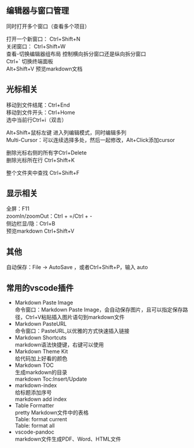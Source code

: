 ## 编辑器与窗口管理

同时打开多个窗口（查看多个项目）

打开一个新窗口： Ctrl+Shift+N  
关闭窗口： Ctrl+Shift+W  
查看-切换编辑器组布局 控制横向拆分窗口还是纵向拆分窗口  
Ctrl+` 切换终端面板  
Alt+Shift+V 预览markdown文档  

## 光标相关
移动到文件结尾：Ctrl+End  
移动到文件开头：Ctrl+Home  
选中当前行Ctrl+i（双击）  

Alt+Shift+鼠标左键 进入列编辑模式，同时编辑多列  
Multi-Cursor：可以连续选择多处，然后一起修改，Alt+Click添加cursor  

删除光标右侧的所有字Ctrl+Delete  
删除光标所在行 Ctrl+Shift+K  

整个文件夹中查找 Ctrl+Shift+F  

## 显示相关

全屏：F11  
zoomIn/zoomOut：Ctrl + =/Ctrl + -  
侧边栏显/隐：Ctrl+B  
预览markdown Ctrl+Shift+V  

## 其他

自动保存：File -> AutoSave ，或者Ctrl+Shift+P，输入 auto

## 常用的vscode插件
* Markdown Paste Image  
    命令窗口：Markdown Paste Image，会自动保存图片，且可以指定保存路径，Ctrl+V粘贴插入图片语句到markdown文件
* Markdown PasteURL  
    命令窗口：PasteURL,以优雅的方式快速插入链接  
* Markdown Shortcuts  
    markdown语法快捷键，右键可以使用  
* Markdown Theme Kit  
    给代码加上好看的颜色  
* Markdown TOC  
    生成markdown的目录  
    markdown Toc:Insert/Update  
* markdown-index  
    给标题添加序号  
    markdown add index  
* Table Formatter  
    pretty Markdown文件中的表格  
    Table: format current  
    Table: format all  
* vscode-pandoc  
    markdown文件生成PDF、Word、HTML文件